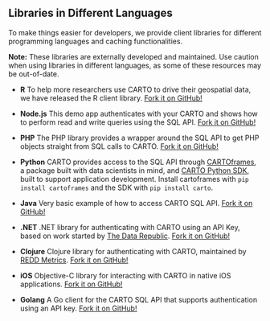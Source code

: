 ## Libraries in Different Languages

To make things easier for developers, we provide client libraries for different programming languages and caching functionalities.

**Note:** These libraries are externally developed and maintained. Use caution when using libraries in different languages, as some of these resources may be out-of-date.

- **R**
  To help more researchers use CARTO to drive their geospatial data, we have released the R client library. [Fork it on GitHub!](https://github.com/Vizzuality/cartodb-r)

- **Node.js**
  This demo app authenticates with your CARTO and shows how to perform read and write queries using the SQL API. [Fork it on GitHub!](https://github.com/Vizzuality/cartodb-nodejs)

- **PHP**
  The PHP library provides a wrapper around the SQL API to get PHP objects straight from SQL calls to CARTO. [Fork it on GitHub!](https://github.com/Vizzuality/cartodbclient-php)

- **Python**
  CARTO provides access to the SQL API through [CARTOframes](https://github.com/cartodb/cartoframes/), a package built with data scientists in mind, and [CARTO Python SDK](https://github.com/cartodb/carto-python/), built to support application development. Install cartoframes with `pip install cartoframes` and the SDK with `pip install carto`.

- **Java**
  Very basic example of how to access CARTO SQL API. [Fork it on GitHub!](https://github.com/cartodb/cartodb-java-client)

- **.NET**
  .NET library for authenticating with CARTO using an API Key, based on work started by [The Data Republic](http://www.thedatarepublic.com/). [Fork it on GitHub!](https://github.com/thedatarepublic/CartoDBClientDotNET)

- **Clojure**
  Clojure library for authenticating with CARTO, maintained by [REDD Metrics](http://www.reddmetrics.com/). [Fork it on GitHub!](https://github.com/reddmetrics/cartodb-clj)

- **iOS**
  Objective-C library for interacting with CARTO in native iOS applications. [Fork it on GitHub!](https://github.com/jmnavarro/cartodb-objectivec-client)

- **Golang**
  A Go client for the CARTO SQL API that supports authentication using an API key. [Fork it on GitHub!](https://github.com/agonzalezro/cartodb_go)
